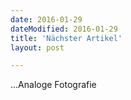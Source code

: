 ```yaml
---
date: 2016-01-29
dateModified: 2016-01-29
title: 'Nächster Artikel'
layout: post

---
```


...Analoge Fotografie